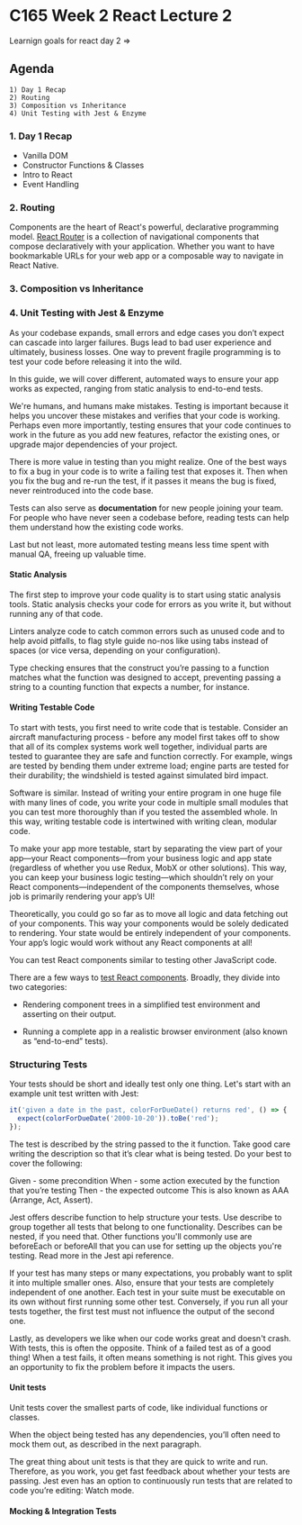 # C165 Week 2 React Lecture 2

Learnign goals for react day 2 => 

## Agenda

    1) Day 1 Recap
    2) Routing
    3) Composition vs Inheritance
    4) Unit Testing with Jest & Enzyme

### 1. Day 1 Recap

- Vanilla DOM
- Constructor Functions & Classes
- Intro to React
- Event Handling

### 2. Routing

Components are the heart of React's powerful, declarative programming model. [React Router](https://reactrouter.com/) is a collection of navigational components that compose declaratively with your application. Whether you want to have bookmarkable URLs for your web app or a composable way to navigate in React Native.

### 3. Composition vs Inheritance

### 4. Unit Testing with Jest & Enzyme

As your codebase expands, small errors and edge cases you don’t expect can cascade into larger failures. Bugs lead to bad user experience and ultimately, business losses. One way to prevent fragile programming is to test your code before releasing it into the wild.

In this guide, we will cover different, automated ways to ensure your app works as expected, ranging from static analysis to end-to-end tests.

We're humans, and humans make mistakes. Testing is important because it helps you uncover these mistakes and verifies that your code is working. Perhaps even more importantly, testing ensures that your code continues to work in the future as you add new features, refactor the existing ones, or upgrade major dependencies of your project.

There is more value in testing than you might realize. One of the best ways to fix a bug in your code is to write a failing test that exposes it. Then when you fix the bug and re-run the test, if it passes it means the bug is fixed, never reintroduced into the code base.

Tests can also serve as **documentation** for new people joining your team. For people who have never seen a codebase before, reading tests can help them understand how the existing code works.

Last but not least, more automated testing means less time spent with manual QA, freeing up valuable time.

#### **Static Analysis**

The first step to improve your code quality is to start using static analysis tools. Static analysis checks your code for errors as you write it, but without running any of that code.

Linters analyze code to catch common errors such as unused code and to help avoid pitfalls, to flag style guide no-nos like using tabs instead of spaces (or vice versa, depending on your configuration).

Type checking ensures that the construct you’re passing to a function matches what the function was designed to accept, preventing passing a string to a counting function that expects a number, for instance.

#### **Writing Testable Code**

To start with tests, you first need to write code that is testable. Consider an aircraft manufacturing process - before any model first takes off to show that all of its complex systems work well together, individual parts are tested to guarantee they are safe and function correctly. For example, wings are tested by bending them under extreme load; engine parts are tested for their durability; the windshield is tested against simulated bird impact.

Software is similar. Instead of writing your entire program in one huge file with many lines of code, you write your code in multiple small modules that you can test more thoroughly than if you tested the assembled whole. In this way, writing testable code is intertwined with writing clean, modular code.

To make your app more testable, start by separating the view part of your app—your React components—from your business logic and app state (regardless of whether you use Redux, MobX or other solutions). This way, you can keep your business logic testing—which shouldn’t rely on your React components—independent of the components themselves, whose job is primarily rendering your app’s UI!

Theoretically, you could go so far as to move all logic and data fetching out of your components. This way your components would be solely dedicated to rendering. Your state would be entirely independent of your components. Your app’s logic would work without any React components at all!

You can test React components similar to testing other JavaScript code.

There are a few ways to [test React components](https://reactjs.org/docs/testing.html). Broadly, they divide into two categories:

- Rendering component trees in a simplified test environment and asserting on their output.

- Running a complete app in a realistic browser environment (also known as “end-to-end” tests).

### **Structuring Tests**

Your tests should be short and ideally test only one thing. Let's start with an example unit test written with Jest:

```javascript
it('given a date in the past, colorForDueDate() returns red', () => {
  expect(colorForDueDate('2000-10-20')).toBe('red');
});
```

The test is described by the string passed to the it function. Take good care writing the description so that it’s clear what is being tested. Do your best to cover the following:

Given - some precondition
When - some action executed by the function that you’re testing
Then - the expected outcome
This is also known as AAA (Arrange, Act, Assert).

Jest offers describe function to help structure your tests. Use describe to group together all tests that belong to one functionality. Describes can be nested, if you need that. Other functions you'll commonly use are beforeEach or beforeAll that you can use for setting up the objects you're testing. Read more in the Jest api reference.

If your test has many steps or many expectations, you probably want to split it into multiple smaller ones. Also, ensure that your tests are completely independent of one another. Each test in your suite must be executable on its own without first running some other test. Conversely, if you run all your tests together, the first test must not influence the output of the second one.

Lastly, as developers we like when our code works great and doesn't crash. With tests, this is often the opposite. Think of a failed test as of a good thing! When a test fails, it often means something is not right. This gives you an opportunity to fix the problem before it impacts the users.

#### **Unit tests**

Unit tests cover the smallest parts of code, like individual functions or classes.

When the object being tested has any dependencies, you’ll often need to mock them out, as described in the next paragraph.

The great thing about unit tests is that they are quick to write and run. Therefore, as you work, you get fast feedback about whether your tests are passing. Jest even has an option to continuously run tests that are related to code you’re editing: Watch mode.

#### **Mocking & Integration Tests**
